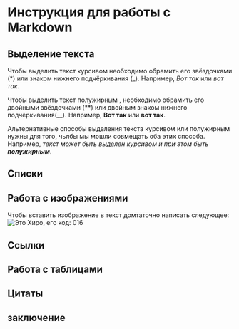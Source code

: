 # Инструкция для работы с Markdown

## Выделение текста

Чтобы выделить текст курсивом необходимо обрамить его звёздочками (*) или знаком нижнего подчёркивания (_).
Например, *Вот так* или _вот так_.

Чтобы выделить текст полужирным , необходимо обрамить его двойными звёздочками (**) или двойным знаком нижнего подчёркивания(__).
Например, **Вот так** или __вот так__.

Альтернативные способы выделения текста курсивом или полужирным  нужны для того, чьлбы мы мошли совмещать оба этих способа. Например, _текст может быть выделен курсивом и при этом быть **полужирным**_.
## Списки

## Работа с изображениями 

Чтобы вставить изображение в текст домтаточно написать следующее:
![Это Хиро, его код: 016](index.jpg)
## Ссылки 

## Работа с таблицами

## Цитаты 

## заключение 